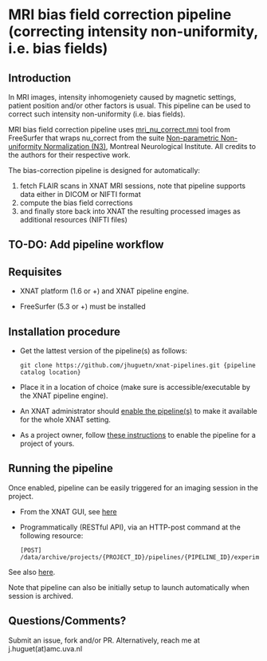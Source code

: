 # MRI bias field correction pipeline (correcting intensity non-uniformity, i.e. bias fields)

## Introduction
In MRI images, intensity inhomogeniety caused by magnetic settings, patient position and/or other factors is usual. This pipeline can be used to correct such intensity non-uniformity (i.e. bias fields).

MRI bias field correction pipeline uses [mri_nu_correct.mni](http://ftp.nmr.mgh.harvard.edu/pub/docs/wiki/mri_nu_correct.mni.help.xml.html) tool from FreeSurfer that wraps nu_correct from the suite [Non-parametric Non-uniformity Normalization (N3)](http://www.bic.mni.mcgill.ca/software/N3/), Montreal Neurological Institute. All credits to the authors for their respective work.

The bias-correction pipeline is designed for automatically: 

1. fetch FLAIR scans in XNAT MRI sessions, note that pipeline supports data either in DICOM or NIFTI format
2. compute the bias field corrections
3. and finally store back into XNAT the resulting processed images as additional resources (NIFTI files)

## TO-DO: Add pipeline workflow

## Requisites

- XNAT platform (1.6 or +) and XNAT pipeline engine.  

- FreeSurfer (5.3 or +) must be installed

## Installation procedure

* Get the lattest version of the pipeline(s) as follows: 

  ```
  git clone https://github.com/jhuguetn/xnat-pipelines.git {pipeline catalog location}
  ```
  
* Place it in a location of choice (make sure is accessible/executable by the XNAT pipeline engine).
* An XNAT administrator should [enable the pipeline(s)](https://wiki.xnat.org/display/XNAT16/Installing+Pipelines+in+XNAT) to make it available for the whole XNAT setting.
* As a project owner, follow [these instructions](https://wiki.xnat.org/display/XNAT16/Working+with+Processing+Pipelines) to enable the pipeline for a project of yours.

## Running the pipeline

Once enabled, pipeline can be easily triggered for an imaging session in the project.

* From the XNAT GUI, see [here](https://wiki.xnat.org/display/XNAT16/Working+with+Processing+Pipelines#WorkingwithProcessingPipelines-RunningPipelinesonyourProject)

* Programmatically (RESTful API), via an HTTP-post command at the following resource: 

  ```
  [POST] /data/archive/projects/{PROJECT_ID}/pipelines/{PIPELINE_ID}/experiments/{EXPERIMENT_ID}
  ```
  
See also [here](https://github.com/jhuguetn/xnat-scripts/tree/master/pipeline_launcher).

Note that pipeline can also be initially setup to launch automatically when session is archived.

## Questions/Comments?

Submit an issue, fork and/or PR. Alternatively, reach me at j.huguet(at)amc.uva.nl
